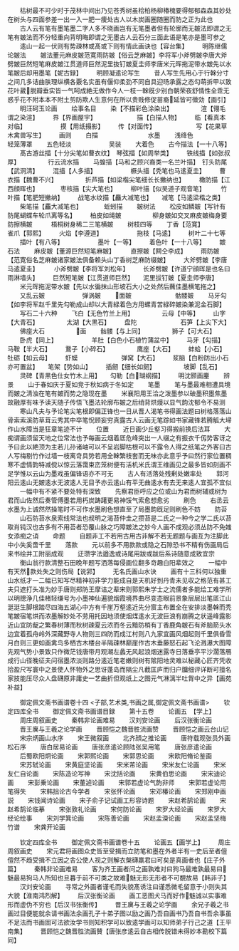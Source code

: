 <!-- { "loadSidebar": true } -->
　　枯树最不可少时于茂林中间出乃见苍秀树虽桧柏杨柳椿槐要得郁郁森森其妙处在树头与四面参差一出一入一肥一痩处古人以木炭画圈随圈而防之正为此也
　　古人云有笔有墨笔墨二字人多不晓画岂有无笔墨者但有轮廓而无皴法即谓之无笔有皴法而不分轻重向背明晦即谓之无墨古人云石分三面此语是笔亦是墨可参之
　　逺山一起一伏则有势疎林或髙或下则有情此画诀也【容台集】
　　明陈继儒论皴法
　　皴法董元麻皮皴范寛雨防皴【俗云芝麻皴】李将军小斧劈皴李唐大斧劈皴巨然短笔麻皮皴江贯道师巨然泥里抜钉皴夏圭师李唐米元晖拖泥带水皴先以水笔皴后却用墨笔【妮古録】
　　明顾凝逺论写生
　　昔人写生先用心于行榦分寸之间几多诘曲肤理纵横各覈名实虽有偃仰柔劲不同自具迎旸承露之态勾萌拆甲以致花叶葳脱瓣垂实皆一气呵成絶无做作今人一枝一榦旣少别白朝荣夜舒情性全乖无惑乎花不附本本不附土剪防欺人生意何在所以贵贱修促苗裔延皆可徴効【画引】
　　眀汪砢玉论画
　　绘事名目
　　染【不描彩色涂染出】　　　　　渲【翎毛谓之染渲】
　　界【界画屋宇】　　　　　　　描【白描人物】
　　临【看真本对临】　　　　　　摸【用纸搨影】
　　传【对面传】　　　　　　　写【花果草木禽兽写生】
　　画则
　　白描　　　　　　　　水墨
　　浅绛色　　　　　　　轻笼薄罩
　　五色轻淡　　　　　　吴装
　　大着色
　　古今描法【一十八等】
　　髙古游丝描【十分尖笔如曹衣纹】　琴弦描【如周举类】
　　铁线描【如张叔厚】　　　　　行云流水描
　　马蝗描【马和之顾兴裔类一名兰叶描】　钉头防尾【武洞清】
　　混描【人多描】　　　　　　橛头描【秃笔也马逺夏圭】
　　曹衣描【魏曹不兴】　　　　　折芦描【如梁楷尖笔细长长撇纳也】
　　橄防描【江西顔晖也】　　　　枣核描【尖大笔也】
　　柳叶描【似吴道子观音笔】　　　竹叶描【笔肥短撇纳】
　　战笔水纹描【麤大减笔也】　　减笔【马逺梁楷之类】
　　柴笔描【麤大减笔也】　　　　蚯蚓描
　　皴树法
　　松皮如鳞皴【写针有防尾蝴蝶车轮爪离等名】
　　柏皮如绳皴　　　　　柳身皴如交叉麻皮皴梅身要防擦横皴　　　梧桐树身稀二三笔横皴
　　树枝四等
　　丁香【范寛】　　　　　　　雀爪【郭熙】
　　火焰【李遵道】　　　　　　拖枝【马逺】
　　树叶二十七等
　　描叶【有八等】　　　　　　墨叶【一等】
　　着色叶【一十八等】
　　皴石法
　　麻皮皴【董源巨然短笔麻皴】　　　直擦皴【闗仝李成】
　　雨防皴【范寛俗名芝麻皴诸家皴法俱备赖头山丁香树芝麻防缀皴】
　　大斧劈皴【李唐马逺夏圭】　　　小斧劈皴【李将军刘松年】
　　长斧劈皴【许道宁顔晖是也名曰雨淋墙头】
　　巨然短笔皴【江贯道师巨然】　　泥里拔钉皴【夏圭师李唐】
　　米元晖拖泥带水皴【先以水徧抹山形坡石大小之处然后蘸佳墨横笔拖之】
　　又乱云皴　　　　　　弹涡皴
　　面皴　　　　　　　骷髅皴
　　马牙勾【如李将军赵千里先勾勒成山却以大青緑着色方用螺青苦緑碎皴染兼泥金石脚】
　　写石二十六种
　　飞白【无色竹兰上用】　　　　　云母【中等】
　　山字【大青石】　　　　　太湖【大黒石】
　　盘陀　　　　　　　石笋【上尖下大】
　　佛座大石　　　　　面
　　骷髅【与上同】　　　　　狮子【可大石】
　　卧虎【同上】　　　　　　羊肚【白色小石植竹蒲盆中】
　　马牙【勾描】　　　　　　马鞍【半大石】
　　鵞子【小碎石】　　　　　鹰座【大石】
　　蚌蛤【小石】　　　　　　牡砺【如云母】
　　虾蟆　　　　　　　弹窝【大石】
　　浆脑【白粉防出小石亦可置盆】　　笔架【势如山】
　　插劒【细长如劒】　　　　　坡脚【乱石】
　　灵碑【青黒色仕女竹木上用】　　勾勒【白瑚纲描】
　　明沈颢画麈
　　辨景
　　山于春如庆于夏如竞于秋如病于冬如定
　　笔墨
　　笔与墨最难相遭具境而皴之清浊在笔有皴而势之隐现在墨
　　米襄阳用王洽之泼墨参以破墨积墨焦墨故融厚有味予读天随子传悟飞墨法轮廓布皴之后绡背烘熳以显气韵沈郁令不易测
　　寒山凡夫与予论笔尖笔根即偏正锋也一日从晋人渴笔书得画法题曰树格落落山骨索索溪防草茸云秀其中卒笔怳顾妄穷真露古人云画无笔踪如书家藏锋若腾觚大埽作山水障当是狂章笔迹不计
　　位置
　　近日画少丘壑习得搬前换后法耳
　　大痴谓画须留天地之位常法也予每画云烟着厎危峰突出一人缀之有振衣千仭势客讶之予曰此以絶顶为主若儿孙诸岫可以不呈岩脚枯根可以不露令人得之纸笔之外客曰古人写梅剔竹作过墙一枝离竒具势若用全榦繁枝套而无味亦此意乎予曰然行家位置稠寒不虚情韵特减傥以惊云落霭束峦笼树便有活机米氏谓王维画见之最多皆如刻画不足学惟以云山为墨戏虽偏锋语亦不可无
　　古人有活落处残剰处嫩率处
　　郭河阳云逺山无皴逺水无波逺人无目予亦云逺山有平无曲逺水有去无来逺人宜孤不宜似
　　一幅中有不紧不要处特有深致
　　先察君臣呼应之位或山为君而树辅或树为君而山佐然后奏管傅墨若用朽炭踌躇更易神馁气索愈想愈劣
　　刷色
　　右丞云水墨为上诚然然操笔时不可作水墨刷色想直至了局墨韵旣足则刷色不妨
　　防苔
　　山石防苔水泉索线常法也叔明之渴苔仲圭之攒苔是二氏之一种今之学二氏以苔取肖钝汉也古多有不用苔者恐覆山脉之巧障皴法之妙今人画不成观必须丛防不免媸女添痴之诮
　　命题
　　自题非工不若用古用古非解不若无题题与画互为注脚此中小失奚啻千里
　　落款
　　元以前多不用款款或隐之石隙恐书不精有伤画局后来书绘并工附丽成观
　　迂瓒字法遒逸或诗尾用跋或跋后系诗随意成致宜宗
　　衡山翁行款清整石田晚年题写洒落每侵画位翻多竒趣白阳辈效之
　　一幅中有天然款处失之则伤局【说郛】
　　无名氏画山水诀
　　画有十三科何以独重山水纸才一二幅已知写尽精神初非学力能成自是天机好到丹青未见収之格范有甚工夫只遮打头准为妙手唐则郑防王摩诘之辈宋则郭熙朱学士之流儒者多能绘工难学所以明牕浄几佳楮轻缣号为小墨神仙遍貌烟霞境界曲尽变态眼前景象层层出笔厎江山涏涏生脚根踏尽四海五湖心中方有千崖万壑逺近先分賔主布置全在安排淡墨榦而秃笔皴宿笔烘而浓墨解妙处不劳用托因地须使烟煤逺水无波巨浪有崩腾之状遥峰露影近山宜防龊之繁春树薄而秋树疎夏云浓而冬云黯防梢有丁香鹿角皴石有斧脑箭头水边宜着孤舟岭外深藏野寺人物则三四防而成江村则八九家宜画风烟起则千里俱昏雪月白则三更如画禽鸟多栖古木楼台半隔疎林巅崖作古木垂藤怒石起飞沦溅瀑大图障先观气势小景致只作微茫钱唐带月观潮左蠡无风起浪烟迷露寺日落垂亭平沙濶落鴈成行山径晚征夫问宿墨浓淡则路分逺近笔老嫩则树有隂阳地灵难以秘藏心匠齐凭收拾盈尺写寰中之景使人怀物外之思讶蓬岛而隔尘凡截匡庐而归户牖细评详断可擅名家技能压尽众人盘礴原非庸史一艺曲折但观纸上之图元气淋漓半吐胷中之异【画苑补益】

　　御定佩文斋书画谱卷十四
<子部,艺术类,书画之属,御定佩文斋书画谱>
　　钦定四库全书
　　御定佩文斋书画谱目録
　　第十五卷
　　论画五　【学上】
　　周庄周叙画史
　　秦韩非论画难易
　　汉刘安论画
　　后汉张衡论画
　　晋王廙与王羲之论学画
　　晋顾恺之魏晋胜流画赞
　　晋顾恺之画云台山记
　　宋宗炳画山水序
　　宋王微叙画
　　北齐顔之推论画
　　唐符载观张员外画松石序
　　唐白居易论画
　　唐张彦逺论顾陆张吴用笔
　　唐张彦逺论画
　　后蜀欧阳炯论画
　　宋郭熙论画
　　宋郭思论画
　　宋欧阳脩论鉴画
　　宋苏轼论画
　　宋黄庭坚论画
　　宋米芾论画
　　宋米友仁论画
　　宋米友仁自论画
　　宋陈造论写神
　　宋沈括论画
　　宋黄伯思论画
　　宋宋迪论画
　　宋彭乗论画
　　宋董逌论画
　　宋郭若虚论气韵非师
　　宋郭若虚论用笔得失
　　宋韩拙论古今学者
　　宋张怀论画
　　宋邓椿论画
　　宋郑刚中画説
　　宋钱闻诗论画
　　宋子俞子记试画工形容诗题
　　宋赵希鹄论画
　　宋赵希鹄论临摹
　　宋张敦礼论画
　　宋何防论画
　　宋罗大经论画
　　宋罗大经论绘事
　　宋刘学箕论画
　　宋陈善论画
　　宋赵孟濚论画
　　宋赵孟坚梅竹谱
　　宋龚开论画

　　钦定四库全书
　　御定佩文斋书画谱卷十五
　　论画五【画学上】
　　周庄周叙画史
　　宋元君将画图众史皆至受揖而立防笔和墨在外者半有一史后至者儃儃然不趋受揖不立因之舎公使人视之则解衣槃礴羸君曰可矣是真画者也【庄子外篇】
　　秦韩非论画难易
　　客为齐王画者问之画孰难对曰狗马最难孰最易曰魅最易狗马人所知也旦暮于前不可类之故难魅无形无形者不可覩故易【韩非子】
　　汉刘安论画
　　寻常之外画者谨毛而失貌髙诱注曰谨悉微毛留意于小则失其大貌【淮南鸿烈解】
　　后汉张衡论画
　　画工恶图犬马而好作魅诚以实事难形而虚伪不穷也【后汉书张衡传】
　　晋王廙与王羲之论学画
　　余兄子羲之书画过目便能就余请书画法余画孔子十弟子图以励之画乃吾自画书乃吾自书吾余事虽不足法而书画固可法欲汝学书则知积学可以致逺学画可以知师弟子行己之道【王平南集】
　　晋顾恺之魏晋胜流画賛【唐张彦逺云自古相传脱错未得妙本勘校下篇同】
